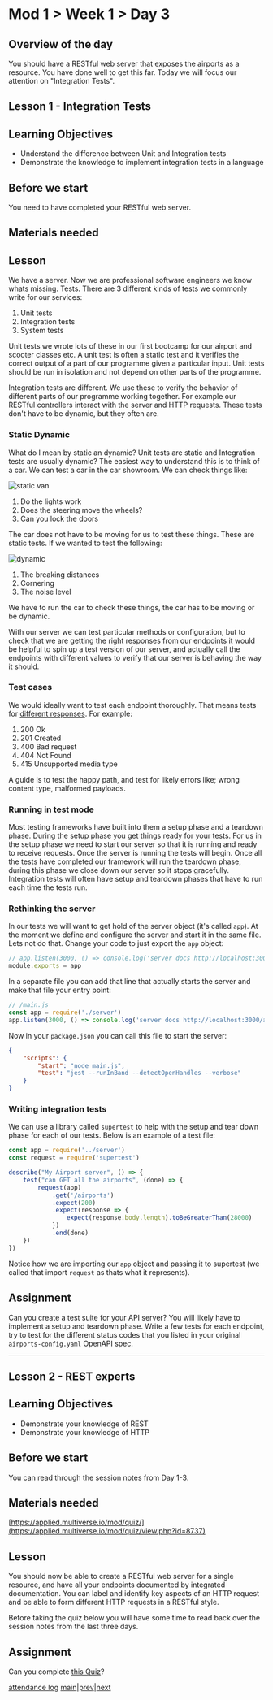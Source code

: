 # Mod 1 > Week 1 > Day 3

## Overview of the day

You should have a RESTful web server that exposes the airports as a resource. You have done well to get this far. Today we will focus our attention on "Integration Tests". 

## Lesson 1 - Integration Tests

## Learning Objectives

* Understand the difference between Unit and Integration tests
* Demonstrate the knowledge to implement integration tests in a language

## Before we start

You need to have completed your RESTful web server.

## Materials needed

## Lesson

We have a server. Now we are professional software engineers we know whats missing. Tests. There are 3 different kinds of tests we commonly write for our services:

1. Unit tests
1. Integration tests
1. System tests

Unit tests we wrote lots of these in our first bootcamp for our airport and scooter classes etc. A unit test is often a static test and it verifies the correct output of a part of our programme given a particular input. Unit tests should be run in isolation and not depend on other parts of the programme.

Integration tests are different. We use these to verify the behavior of different parts of our programme working together. For example our RESTful controllers interact with the server and HTTP requests. These tests don't have to be dynamic, but they often are.

### Static Dynamic

What do I mean by static an dynamic? Unit tests are static and Integration tests are usually dynamic? The easiest way to understand this is to think of a car. We can test a car in the car showroom. We can check things like:

![static van](https://cdn.motor1.com/images/mgl/EqyMv/s1/volkswagen-id-buzz-concept-detroit-2017.jpg)

1. Do the lights work
1. Does the steering move the wheels?
1. Can you lock the doors

The car does not have to be moving for us to test these things. These are static tests. If we wanted to test the following:

![dynamic](https://www.inchcape.co.uk/-/media/ba79d1fea496499b8ec94a3dbe692b96.jpeg?la=en-gb&hash=193E23BD23DFD2666426DB2E5C8FFE92)

1. The breaking distances
1. Cornering
1. The noise level

We have to run the car to check these things, the car has to be moving or be dynamic.

With our server we can test particular methods or configuration, but to check that we are getting the right responses from our endpoints it would be helpful to spin up a test version of our server, and actually call the endpoints with different values to verify that our server is behaving the way it should.

### Test cases

We would ideally want to test each endpoint thoroughly. That means tests for [different responses](https://developer.mozilla.org/en-US/docs/Web/HTTP/Status). For example:

1. 200 Ok
1. 201 Created
1. 400 Bad request
1. 404 Not Found
1. 415 Unsupported media type

A guide is to test the happy path, and test for likely errors like; wrong content type, malformed payloads.

### Running in test mode

Most testing frameworks have built into them a setup phase and a teardown phase. During the setup phase you get things ready for your tests. For us in the setup phase we need to start our server so that it is running and ready to receive requests. Once the server is running the tests will begin. Once all the tests have completed our framework will run the teardown phase, during this phase we close down our server so it stops gracefully. Integration tests will often have setup and teardown phases that have to run each time the tests run.

### Rethinking the server

In our tests we will want to get hold of the server object (it's called `app`). At the moment we define and configure the server and start it in the same file. Lets not do that. Change your code to just export the `app` object:

```javascript
// app.listen(3000, () => console.log('server docs http://localhost:3000/api-docs'))
module.exports = app
```

In a separate file you can add that line that actually starts the server and make that file your entry point:

```javascript
// /main.js
const app = require('./server')
app.listen(3000, () => console.log('server docs http://localhost:3000/api-docs'))
```

Now in your `package.json` you can call this file to start the server:

```json
{
    "scripts": {
        "start": "node main.js",
        "test": "jest --runInBand --detectOpenHandles --verbose"
    }
}
```

### Writing integration tests

We can use a library called `supertest` to help with the setup and tear down phase for each of our tests. Below is an example of a test file:

```javascript
const app = require('../server')
const request = require('supertest')

describe("My Airport server", () => {
    test("can GET all the airports", (done) => {
        request(app)
            .get('/airports')
            .expect(200)
            .expect(response => {
                expect(response.body.length).toBeGreaterThan(28000)
            })
            .end(done)
    })
})  
```

Notice how we are importing our `app` object and passing it to supertest (we called that import `request` as thats what it represents).

## Assignment

Can you create a test suite for your API server? You will likely have to implement a setup and teardown phase. Write a few tests for each endpoint, try to test for the different status codes that you listed in your original `airports-config.yaml` OpenAPI spec.

----

## Lesson 2 - REST experts

## Learning Objectives

* Demonstrate your knowledge of REST
* Demonstrate your knowledge of HTTP

## Before we start

You can read through the session notes from Day 1-3.

## Materials needed

[https://applied.multiverse.io/mod/quiz/](https://applied.multiverse.io/mod/quiz/view.php?id=8737)

## Lesson

You should now be able to create a RESTful web server for a single resource, and have all your endpoints documented by integrated documentation. You can label and identify key aspects of an HTTP request and be able to form different HTTP requests in a RESTful style.

Before taking the quiz below you will have some time to read back over the session notes from the last three days.

## Assignment

Can you complete [this Quiz](https://applied.multiverse.io/mod/quiz/view.php?id=8737)?

[attendance log](https://platform.multiverse.io/apprentice/attendance-log/180)
[main](/swe)|[prev](/swe/bootcamp/wk1/day2.html)|[next](/swe/bootcamp/wk1/day4.html)